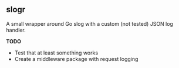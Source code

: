## slogr

A small wrapper around Go slog with a custom (not tested) JSON log handler.

**TODO**
- Test that at least something works
- Create a middleware package with request logging
